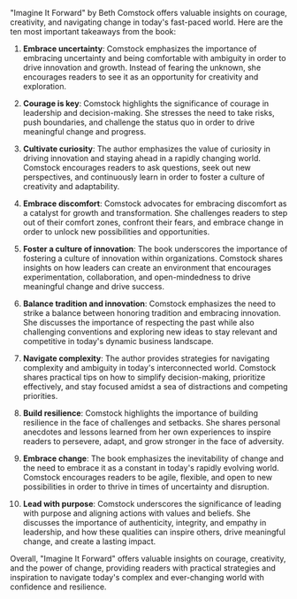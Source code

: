 "Imagine It Forward" by Beth Comstock offers valuable insights on courage, creativity, and navigating change in today's fast-paced world. Here are the ten most important takeaways from the book:

1. **Embrace uncertainty**: Comstock emphasizes the importance of embracing uncertainty and being comfortable with ambiguity in order to drive innovation and growth. Instead of fearing the unknown, she encourages readers to see it as an opportunity for creativity and exploration.

2. **Courage is key**: Comstock highlights the significance of courage in leadership and decision-making. She stresses the need to take risks, push boundaries, and challenge the status quo in order to drive meaningful change and progress.

3. **Cultivate curiosity**: The author emphasizes the value of curiosity in driving innovation and staying ahead in a rapidly changing world. Comstock encourages readers to ask questions, seek out new perspectives, and continuously learn in order to foster a culture of creativity and adaptability.

4. **Embrace discomfort**: Comstock advocates for embracing discomfort as a catalyst for growth and transformation. She challenges readers to step out of their comfort zones, confront their fears, and embrace change in order to unlock new possibilities and opportunities.

5. **Foster a culture of innovation**: The book underscores the importance of fostering a culture of innovation within organizations. Comstock shares insights on how leaders can create an environment that encourages experimentation, collaboration, and open-mindedness to drive meaningful change and drive success.

6. **Balance tradition and innovation**: Comstock emphasizes the need to strike a balance between honoring tradition and embracing innovation. She discusses the importance of respecting the past while also challenging conventions and exploring new ideas to stay relevant and competitive in today's dynamic business landscape.

7. **Navigate complexity**: The author provides strategies for navigating complexity and ambiguity in today's interconnected world. Comstock shares practical tips on how to simplify decision-making, prioritize effectively, and stay focused amidst a sea of distractions and competing priorities.

8. **Build resilience**: Comstock highlights the importance of building resilience in the face of challenges and setbacks. She shares personal anecdotes and lessons learned from her own experiences to inspire readers to persevere, adapt, and grow stronger in the face of adversity.

9. **Embrace change**: The book emphasizes the inevitability of change and the need to embrace it as a constant in today's rapidly evolving world. Comstock encourages readers to be agile, flexible, and open to new possibilities in order to thrive in times of uncertainty and disruption.

10. **Lead with purpose**: Comstock underscores the significance of leading with purpose and aligning actions with values and beliefs. She discusses the importance of authenticity, integrity, and empathy in leadership, and how these qualities can inspire others, drive meaningful change, and create a lasting impact.

Overall, "Imagine It Forward" offers valuable insights on courage, creativity, and the power of change, providing readers with practical strategies and inspiration to navigate today's complex and ever-changing world with confidence and resilience.